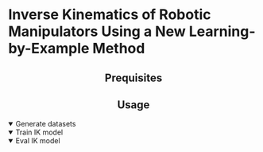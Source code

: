 # Inverse Kinematics of Robotic Manipulators Using a New Learning-by-Example Method


## <div align="center">Prequisites</div>
## <div align="center">Usage</div>

</details>
<details open><summary>Generate datasets</summary>
</details>

</details>
<details open><summary>Train IK model</summary>
</details>

</details>
<details open><summary>Eval IK model</summary>
</details>